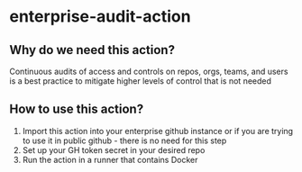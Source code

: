 # enterprise-audit-action

## Why do we need this action?
Continuous audits of access and controls on repos, orgs, teams, and users is a best practice to mitigate higher levels of control that is not needed

## How to use this action?
1. Import this action into your enterprise github instance or if you are trying to use it in public github - there is no need for this step
2. Set up your GH token secret in your desired repo
3. Run the action in a runner that contains Docker